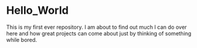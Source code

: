 # Hello_World
This is my first ever repository. I am about to find out much I can do over here and how great projects can come about just by thinking of something while bored. 
